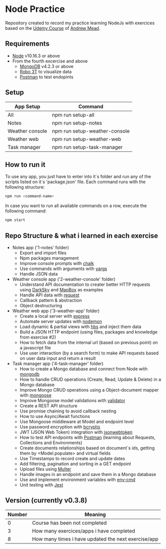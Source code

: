 # Node Practice
Repository created to record my practice learning NodeJs with exercices based on the [Udemy Course](https://www.udemy.com/course/the-complete-nodejs-developer-course-2) of [Andrew Mead](https://www.udemy.com/user/andrewmead/).

## Requirements
 - [Node](https://nodejs.org/en/download/) v10.16.3 or above
 - From the fourth excercise and above
   - [MongoDB](https://www.mongodb.com/download-center/community) v4.2.3 or above
   - [Robo 3T](https://robomongo.org/download) to visualize data
   - [Postman](https://www.postman.com/downloads/) to test endopints

## Setup
| App Setup | Command |
| ------ | ------ |
| All | npm run setup-all |
| Notes | npm run setup-notes |
| Weather console | npm run setup-weather-console |
| Weather web | npm run setup-weather-web |
| Task manager | npm run setup-task-manager |

## How to run it
To use any app, you just have to enter into it´s folder and run any of the scripts listed on it´s 'package.json' file. Each command runs with the following structure:
```sh
npm run <command-name>
```
In case you want to run all available commands on a row, execute the following command:
```sh
npm start
```

## Repo Structure & what i learned in each exercise
 - Notes app ('1-notes' folder)
    - Export and import files
    - Npm packages management
    - Improve console prompts with [chalk](https://www.npmjs.com/package/chalk)
    - Use commands with arguments with [yargs](https://www.npmjs.com/package/yargs)
    - Handle JSON data
 - Weather console app ('2-weather-console' folder)
    - Understand API documentation to creater better HTTP requests using [DarkSky](darksky.net/dev) and [MapBox](docs.mapbox.com/api) as examples
    - Handle API data with [request](https://www.npmjs.com/package/request)
    - Callback pattern & abstraction
    - Object destructuring
 - Weather web app ('3-weather-app' folder)
    - Create a local server with [express](https://www.npmjs.com/package/express)
    - Automate server updates with [nodemon](https://www.npmjs.com/package/nodemon)
    - Load dynamic & partial views with [hbs](https://www.npmjs.com/package/hbs) and inject them data
    - Build a JSON HTTP endpoint (using files, packages and knowledge from exercise #2)
    - How to fetch data from the internal url (based on previous point) on a javascript file
    - Use user interaction (by a search form) to make API requests based on user data input and return a result
 - Task manager app ('4-task-manager' folder)
    - How to create a Mongo database and connect from Node with [mongodb](https://www.npmjs.com/package/mongodb)
    - How to handle CRUD operations (Create, Read, Update & Delete) in a Mongo database
    - Improve Mongo CRUD operations using a Object-document mapper with [mongoose](https://www.npmjs.com/package/mongoose)
    - Improve Mongoose model validations with [validator](https://www.npmjs.com/package/validator)
    - Create a REST API structure
    - Use promise chaining to avoid callback nesting
    - How to use Async/Await functions
    - Use Mongoose middleware at Model and endpoint level
    - Use password encryption with [bcryptjs](https://www.npmjs.com/package/bcryptjs)
    - JWT (JSON Web Token) integration with [jsonwebtoken](https://www.npmjs.com/package/jsonwebtoken)
    - How to test API endpoints with [Postman](https://www.postman.com) (learning about Requests, Collections and Environments)
    - Create documents relationships based on document´s ids, getting them by <Model.populate> and virtual fields
    - Use Timestamps to record create and update dates
    - Add filtering, pagination and sorting in a GET endpoint
    - Upload files using [Multer](https://www.npmjs.com/package/multer)
    - Handle images in an endpoint and save them in a Mongo database
    - Use and implement environment variables with [env-cmd](https://www.npmjs.com/package/env-cmd)
    - Unit testing with [Jest](https://jestjs.io/)

## Version (currently v0.3.8)
| Number | Meaning |
| ------ | ------ |
| 0 | Course has been not completed |
| 3 | How many exercices/apps i have completed |
| 8 | How many times i have updated the next exercise/app |